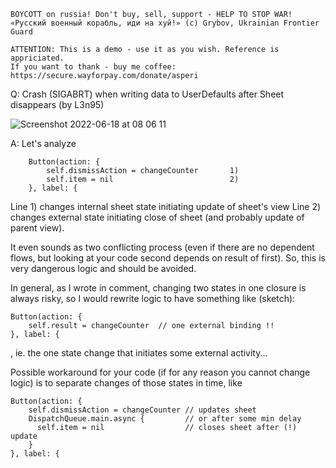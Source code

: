 ```
BOYCOTT on russia! Don't buy, sell, support - HELP TO STOP WAR!
«Русский военный корабль, иди на хуй!» (c) Grybov, Ukrainian Frontier Guard

ATTENTION: This is a demo - use it as you wish. Reference is appriciated.
If you want to thank - buy me coffee: https://secure.wayforpay.com/donate/asperi
```

Q: Crash (SIGABRT) when writing data to UserDefaults after Sheet disappears (by L3n95)

![Screenshot 2022-06-18 at 08 06 11](https://user-images.githubusercontent.com/62171579/174423649-0d1c4fef-1273-43c8-a9f2-6bf6af20303f.png)

A: Let's analyze

        Button(action: {
            self.dismissAction = changeCounter       1)
            self.item = nil                          2)
        }, label: {

Line 1) changes internal sheet state initiating update of sheet's view
Line 2) changes external state initiating close of sheet (and probably update of parent view).

It even sounds as two conflicting process (even if there are no dependent flows, but looking at your code second depends on result of first). So, this is very dangerous logic and should be avoided.

In general, as I wrote in comment, changing two states in one closure is always risky, so I would rewrite logic to have something like (sketch):

    Button(action: {
        self.result = changeCounter  // one external binding !!
    }, label: {

, ie. the one state change that initiates some external activity...

Possible workaround for your code (if for any reason you cannot change logic) is to separate changes of those states in time, like

    Button(action: {
        self.dismissAction = changeCounter // updates sheet
        DispatchQueue.main.async {         // or after some min delay
          self.item = nil                  // closes sheet after (!) update
        }
    }, label: {

